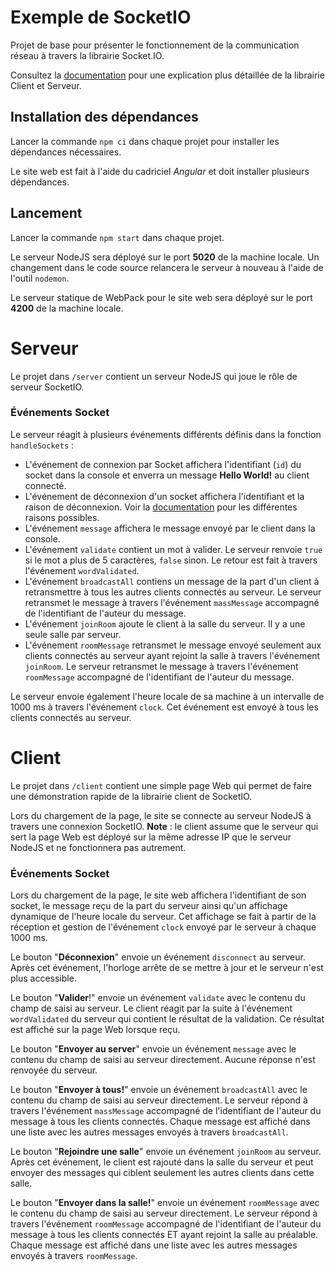 # Exemple de SocketIO

Projet de base pour présenter le fonctionnement de la communication réseau à travers la librairie Socket.IO.

Consultez la [documentation](https://socket.io/docs/v4/) pour une explication plus détaillée de la librairie Client et Serveur.

## Installation des dépendances

Lancer la commande `npm ci` dans chaque projet pour installer les dépendances nécessaires. 

Le site web est fait à l'aide du cadriciel *Angular* et doit installer plusieurs dépendances.

## Lancement

Lancer la commande `npm start` dans chaque projet.

Le serveur NodeJS sera déployé sur le port **5020** de la machine locale. Un changement dans le code source relancera le serveur à nouveau à l'aide de l'outil `nodemon`.

Le serveur statique de WebPack pour le site web sera déployé sur le port **4200** de la machine locale.

# Serveur
Le projet dans `/server` contient un serveur NodeJS qui joue le rôle de serveur SocketIO.

### Événements Socket
Le serveur réagit à plusieurs événements différents définis dans la fonction `handleSockets` :
- L'événement de connexion par Socket affichera l'identifiant (`id`) du socket dans la console et enverra un message **Hello World!** au client connecté.
- L'événement de déconnexion d'un socket affichera l'identifiant et la raison de déconnexion. Voir la [documentation](https://socket.io/docs/v4/server-socket-instance/#disconnect) pour les différentes raisons possibles.
- L'événement `message` affichera le message envoyé par le client dans la console.
- L'événement `validate` contient un mot à valider. Le serveur renvoie `true` si le mot a plus de 5 caractères, `false` sinon. Le retour est fait à travers l'événement `wordValidated`.
- L'événement `broadcastAll` contiens un message de la part d'un client à retransmettre à tous les autres clients connectés au serveur. Le serveur retransmet le message à travers l'événement `massMessage` accompagné de l'identifiant de l'auteur du message.
- L'événement `joinRoom` ajoute le client à la salle du serveur. Il y a une seule salle par serveur.
- L'événement `roomMessage` retransmet le message envoyé seulement aux clients connectés au serveur ayant rejoint la salle à travers l'événement `joinRoom`. Le serveur retransmet le message à travers l'événement `roomMessage` accompagné de l'identifiant de l'auteur du message.
  
Le serveur envoie également l'heure locale de sa machine à un intervalle de 1000 ms à travers l'événement `clock`. Cet événement est envoyé à tous les clients connectés au serveur.

# Client

Le projet dans `/client` contient une simple page Web qui permet de faire une démonstration rapide de la librairie client de SocketIO. 

Lors du chargement de la page, le site se connecte au serveur NodeJS à travers une connexion SocketIO. 
**Note** : le client assume que le serveur qui sert la page Web est déployé sur la même adresse IP que le serveur NodeJS et ne fonctionnera pas autrement.

### Événements Socket

Lors du chargement de la page, le site web affichera l'identifiant de son socket, le message reçu de la part du serveur ainsi qu'un affichage dynamique de l'heure locale du serveur. Cet affichage se fait à partir de la réception et gestion de l'événement `clock` envoyé par le serveur à chaque 1000 ms.

Le bouton "**Déconnexion**" envoie un événement `disconnect` au serveur. Après cet événement, l'horloge arrête de se mettre à jour et le serveur n'est plus accessible.

Le bouton "**Valider**!" envoie un événement `validate` avec le contenu du champ de saisi au serveur. Le client réagit par la suite à l'événement `wordValidated` du serveur qui contient le résultat de la validation. Ce résultat est affiché sur la page Web lorsque reçu.

Le bouton "**Envoyer au server**" envoie un événement `message` avec le contenu du champ de saisi au serveur directement. Aucune réponse n'est renvoyée du serveur.

Le bouton "**Envoyer à tous!**" envoie un événement `broadcastAll` avec le contenu du champ de saisi au serveur directement. Le serveur répond à travers l'événement `massMessage` accompagné de l'identifiant de l'auteur du message à tous les clients connectés. Chaque message est affiché dans une liste avec les autres messages envoyés à travers `broadcastAll`.

Le bouton "**Rejoindre une salle**" envoie un événement `joinRoom` au serveur. Après cet événement, le client est rajouté dans la salle du serveur et peut envoyer des messages qui ciblent seulement les autres clients dans cette salle.

Le bouton "**Envoyer dans la salle!**" envoie un événement `roomMessage` avec le contenu du champ de saisi au serveur directement. Le serveur répond à travers l'événement `roomMessage` accompagné de l'identifiant de l'auteur du message à tous les clients connectés ET ayant rejoint la salle au préalable. Chaque message est affiché dans une liste avec les autres messages envoyés à travers `roomMessage`.